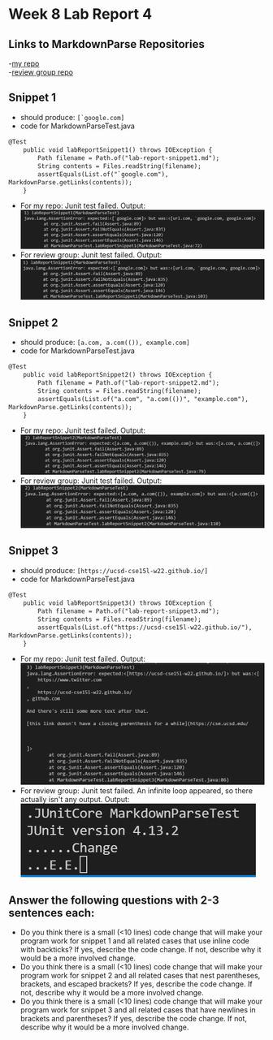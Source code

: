 # Week 8 Lab Report 4

## Links to MarkdownParse Repositories
-[my repo](https://github.com/YLuo0216/markdown-parse-Yvonne)  
-[review group repo](https://github.com/samw0627/markdownparse2/blob/main/MarkdownParse.java)

## Snippet 1
- should produce: ``[`google.com]``
- code for MarkdownParseTest.java  
```
@Test
    public void labReportSnippet1() throws IOException {
        Path filename = Path.of("lab-report-snippet1.md");
        String contents = Files.readString(filename);
        assertEquals(List.of("`google.com"), MarkdownParse.getLinks(contents));
    }
```  
- For my repo:  Junit test failed. Output: ![mine1](mine1.png)
- For review group: Junit test failed. Output: ![review1](review1.png)

## Snippet 2
- should produce: `[a.com, a.com(()), example.com]`
- code for MarkdownParseTest.java  
```
@Test
    public void labReportSnippet2() throws IOException {
        Path filename = Path.of("lab-report-snippet2.md");
        String contents = Files.readString(filename);
        assertEquals(List.of("a.com", "a.com(())", "example.com"), MarkdownParse.getLinks(contents));
    }
```  
- For my repo:  Junit test failed. Output: ![mine2](mine2.png)
- For review group: Junit test failed. Output: ![review2](review2.png)

## Snippet 3
- should produce: `[https://ucsd-cse15l-w22.github.io/]`
- code for MarkdownParseTest.java  
```
@Test
    public void labReportSnippet3() throws IOException {
        Path filename = Path.of("lab-report-snippet3.md");
        String contents = Files.readString(filename);
        assertEquals(List.of("https://ucsd-cse15l-w22.github.io/"), MarkdownParse.getLinks(contents));
    }
```  
- For my repo:  Junit test failed. Output: ![mine3](mine3.png)
- For review group: Junit test failed. An infinite loop appeared, so there actually isn't any output. Output: ![review3](review3.png)

## Answer the following questions with 2-3 sentences each:
- Do you think there is a small (<10 lines) code change that will make your program work for snippet 1 and all related cases that use inline code with backticks? If yes, describe the code change. If not, describe why it would be a more involved change.
- Do you think there is a small (<10 lines) code change that will make your program work for snippet 2 and all related cases that nest parentheses, brackets, and escaped brackets? If yes, describe the code change. If not, describe why it would be a more involved change.
- Do you think there is a small (<10 lines) code change that will make your program work for snippet 3 and all related cases that have newlines in brackets and parentheses? If yes, describe the code change. If not, describe why it would be a more involved change.
